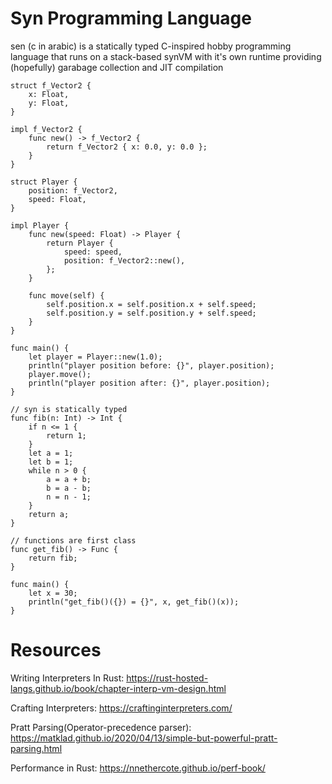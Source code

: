 # Syn Programming Language
sen (c in arabic) is a statically typed C-inspired hobby
programming language that runs on a stack-based synVM with it's own runtime
providing (hopefully) garabage collection and JIT compilation

```
struct f_Vector2 {
	x: Float, 
	y: Float,
}

impl f_Vector2 {
	func new() -> f_Vector2 {
		return f_Vector2 { x: 0.0, y: 0.0 };
	}
}

struct Player {
	position: f_Vector2,
	speed: Float,
}

impl Player {
	func new(speed: Float) -> Player {
		return Player {
			speed: speed,
			position: f_Vector2::new(),
		};
	}
	
	func move(self) {
		self.position.x = self.position.x + self.speed;
		self.position.y = self.position.y + self.speed;
	}
}

func main() {
	let player = Player::new(1.0);
	println("player position before: {}", player.position);
	player.move();
	println("player position after: {}", player.position);
}
```

```
// syn is statically typed
func fib(n: Int) -> Int {
    if n <= 1 {
        return 1;
    }
    let a = 1;
    let b = 1;
    while n > 0 {
        a = a + b;
        b = a - b;
        n = n - 1;
    }
    return a; 
} 

// functions are first class
func get_fib() -> Func { 
    return fib; 
}

func main() {
    let x = 30;
    println("get_fib()({}) = {}", x, get_fib()(x));
}
```

# Resources

Writing Interpreters In Rust: https://rust-hosted-langs.github.io/book/chapter-interp-vm-design.html

Crafting Interpreters: https://craftinginterpreters.com/

Pratt Parsing(Operator-precedence parser): https://matklad.github.io/2020/04/13/simple-but-powerful-pratt-parsing.html

Performance in Rust: https://nnethercote.github.io/perf-book/
